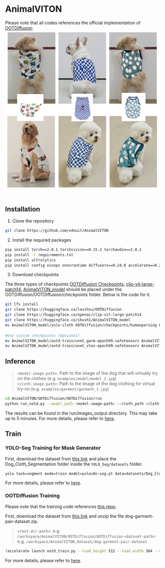 # AnimalVITON
Please note that all codes references the official implementation of [OOTDiffusion](https://github.com/levihsu/OOTDiffusion)
![demo](images/demo.png)&nbsp;

## Installation
1. Clone the repository

```sh
git clone https://github.com/vdnuit/AnimalVITON
```

2. Install the required packages

```sh
pip install torch==2.0.1 torchvision==0.15.2 torchaudio==2.0.2
pip install -r requirements.txt
pip install ultralytics
pip install config einops onnxruntime diffusers==0.24.0 accelerate==0.26.1
```
3. Download checkpoints

The three types of checkpoints [OOTDiffusion Checkpoints](https://huggingface.co/levihsu/OOTDiffusion), [clip-vit-large-patch14](https://huggingface.co/openai/clip-vit-large-patch14), [AnimalVITON_model](https://huggingface.co/skush1/AnimalVITON_model) should be placed under the OOTDiffusion/OOTDiffusion/checkpoints folder.
Below is the code for it.

```sh
git lfs install
git clone https://huggingface.co/levihsu/OOTDiffusion
git clone https://huggingface.co/openai/clip-vit-large-patch14
git clone https://huggingface.co/skush1/AnimalVITON_model
mv AnimalVITON_model/yolo-cloth OOTDiffusion/checkpoints/humanparsing OOTDiffusion/checkpoints/ootd OOTDiffusion/checkpoints/openpose clip-vit-large-patch14 AnimalVITON/OOTDiffusion/OOTDiffusion/checkpoints/

#Use custom checkpoints (Optional)
mv AnimalVITON_model/ootd-train/unet_garm-epoch99.safetensors AnimalVITON/OOTDiffusion/OOTDiffusion/checkpoints/ootd/ootd_hd/checkpoint-36000/unet_garm/diffusion_pytorch_model.safetensors
mv AnimalVITON_model/ootd-train/unet_vton-epoch99.safetensors AnimalVITON/OOTDiffusion/OOTDiffusion/checkpoints/ootd/ootd_hd/checkpoint-36000/unet_vton/diffusion_pytorch_model.safetensors

```

## Inference
> `<model-image-path>`: Path to the image of the dog that will virtually try on the clothes (e.g. `examples/model/model_2.jpg`)  
> `<cloth-image-path>`: Path to the image of the dog clothing for virtual try-on (e.g. `examples/garment/garment_1.jpg`)

```sh
cd AnimalVITON/OOTDiffusion/OOTDiffusion/run
python run_ootd.py --model_path <model-image-path> --cloth_path <cloth-image-path> --scale 2.0 --sample 4
```
The results can be found in the run/images_output directory. This may take up to 5 minutes.
For more details, please refer to [here](OOTDiffusion/OOTDiffusion.ipynb).

## Train
### YOLO-Seg Training for Mask Generator

First, download the dataset from [this link](https://huggingface.co/datasets/skush1/AnimalVITON_dataset) and place the Dog_Cloth_Segmentation folder inside the `YOLO_Seg/datasets` folder.

```sh
yolo task=segment mode=train model=yolov8n-seg.pt data=datasets/Dog_Cloth_Segmentation/data.yaml epochs=100 imgsz=800 plots=True
```
For more details, please refer to [here](YOLO_Seg/train.ipynb).

### OOTDiffusion Training
Please note that the training code references [this repo](https://github.com/lyc0929/OOTDiffusion-train).

First, download the dataset from [this link](https://huggingface.co/datasets/skush1/AnimalVITON_dataset) and unzip the file dog-garment-pair-dataset.zip.

> `<root-dir-path>`: e.g. `/workspace/AnimalVITON/OOTDiffusion/OOTDiffusion`
> `<dataset-path>`: e.g. `/workspace/AnimalVITON_dataset/dog-garment-pair-dataset`

```sh
!accelerate launch ootd_train.py --load_height 512 --load_width 384 --root_dir <root-dir-path>  --dataset_dir <dataset-path> --dataset_list 'train_pairs.txt' --dataset_mode 'train' --batch_size 4 --train_batch_size 4 --num_train_epochs 100
```
For more details, please refer to [here](OOTDiffusion/OOTD-train.ipynb).